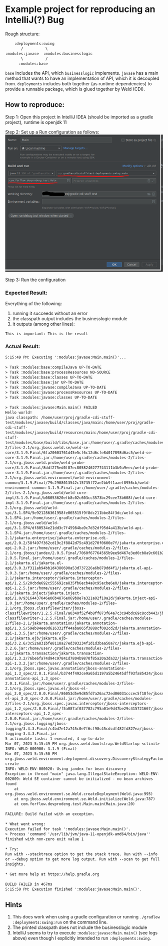 # Example project for reproducing an IntelliJ(?) Bug
Rough structure:
```
    :deployments:swing
       /          \
:modules:javase  :modules:businesslogic
       \          /
      :modules:base
```

`base` includes the API, which `businesslogic` implements. 
`javase` has a main method that wants to have an implementation of API, which it is decoupled from.
`deployments` includes both together (as runtime dependencies) to provide a runnable package, which is glued together by Weld (CDI).



## How to reproduce:
Step 1:
Open this project in IntelliJ IDEA (should be imported as a gradle project),
runtime is openjdk 11


Step 2:
Set up a Run configuration as follows:
![Class is main class, module classpath is deployments:swing:main](runconfig.png)

Step 3:
Run the configuration


### Expected Result:
Everything of the following:
1. running it succeeds without an error
2. the classpath output includes the businesslogic module 
3. it outputs (among other lines):
```
This is important: This is the result
```

### Actual Result:
```
5:15:49 PM: Executing ':modules:javase:Main.main()'...

> Task :modules:base:compileJava UP-TO-DATE
> Task :modules:base:processResources NO-SOURCE
> Task :modules:base:classes UP-TO-DATE
> Task :modules:base:jar UP-TO-DATE
> Task :modules:javase:compileJava UP-TO-DATE
> Task :modules:javase:processResources UP-TO-DATE
> Task :modules:javase:classes UP-TO-DATE

> Task :modules:javase:Main.main() FAILED
Hello world!
java classpath: /home/user/proj/gradle-cdi-stuff-test/modules/javase/build/classes/java/main:/home/user/proj/gradle-cdi-stuff-test/modules/javase/build/resources/main:/home/user/proj/gradle-cdi-stuff-test/modules/base/build/libs/base.jar:/home/user/.gradle/caches/modules-2/files-2.1/org.jboss.weld.se/weld-se-core/3.1.9.Final/6fa20603761d45e5cf6c12d6cfe8d017898d6ac5/weld-se-core-3.1.9.Final.jar:/home/user/.gradle/caches/modules-2/files-2.1/org.jboss.weld.probe/weld-probe-core/3.1.9.Final/8ddf275ed0f87ec8058246277743111b3b9a9eec/weld-probe-core-3.1.9.Final.jar:/home/user/.gradle/caches/modules-2/files-2.1/org.jboss.weld.environment/weld-environment-common/3.1.9.Final/79c2908013542c15735f72ae2bb9f1aaef8956cb/weld-environment-common-3.1.9.Final.jar:/home/user/.gradle/caches/modules-2/files-2.1/org.jboss.weld/weld-core-impl/3.1.9.Final/b08053620efb8c02c603cc3573bc29cee73b608f/weld-core-impl-3.1.9.Final.jar:/home/user/.gradle/caches/modules-2/files-2.1/org.jboss.weld/weld-spi/3.1.SP4/5e921286361958fe065515f9f8dc211bbe84f3dc/weld-spi-3.1.SP4.jar:/home/user/.gradle/caches/modules-2/files-2.1/org.jboss.weld/weld-api/3.1.SP4/df80534e21dd3c7f45984ba9c7d32df95d4a413b/weld-api-3.1.SP4.jar:/home/user/.gradle/caches/modules-2/files-2.1/jakarta.enterprise/jakarta.enterprise.cdi-api/2.0.2/58f497f362cd19c2f8842d75c491d270f0600e7f/jakarta.enterprise.cdi-api-2.0.2.jar:/home/user/.gradle/caches/modules-2/files-2.1/org.jboss/jandex/2.0.5.Final/7060f67764565b9ee9d467e3ed0cb8a9c601b23a/jandex-2.0.5.Final.jar:/home/user/.gradle/caches/modules-2/files-2.1/jakarta.el/jakarta.el-api/3.0.3/f311ab94bb1d4380690a53d737226a6b879dd4f1/jakarta.el-api-3.0.3.jar:/home/user/.gradle/caches/modules-2/files-2.1/jakarta.interceptor/jakarta.interceptor-api/1.2.5/20cbde692c555692ca835fb6ecb4a8c95acbe6e0/jakarta.interceptor-api-1.2.5.jar:/home/user/.gradle/caches/modules-2/files-2.1/jakarta.inject/jakarta.inject-api/1.0/93164437046e06b4876e069b8e7a321a02f10a2d/jakarta.inject-api-1.0.jar:/home/user/.gradle/caches/modules-2/files-2.1/org.jboss.classfilewriter/jboss-classfilewriter/1.2.5.Final/a0340f52f4b8ff873f64a7c3c94bdc69c8ccb443/jboss-classfilewriter-1.2.5.Final.jar:/home/user/.gradle/caches/modules-2/files-2.1/jakarta.annotation/jakarta.annotation-api/1.3.5/59eb84ee0d616332ff44aba065f3888cf002cd2d/jakarta.annotation-api-1.3.5.jar:/home/user/.gradle/caches/modules-2/files-2.1/jakarta.ejb/jakarta.ejb-api/3.2.6/3c52a831bfe8118a27ed393234f1d1d3baa50a7c/jakarta.ejb-api-3.2.6.jar:/home/user/.gradle/caches/modules-2/files-2.1/jakarta.transaction/jakarta.transaction-api/1.3.2/76be6fa74d94c97841d7804b9870f85a20a3da32/jakarta.transaction-api-1.3.2.jar:/home/user/.gradle/caches/modules-2/files-2.1/org.jboss.spec.javax.annotation/jboss-annotations-api_1.3_spec/2.0.1.Final/b3744f492ce9a65d1197a5b24645dff93fa85424/jboss-annotations-api_1.3_spec-2.0.1.Final.jar:/home/user/.gradle/caches/modules-2/files-2.1/org.jboss.spec.javax.el/jboss-el-api_3.0_spec/2.0.0.Final/86053d5e9d85fd7a26ac72ed06031cccec5f18fe/jboss-el-api_3.0_spec-2.0.0.Final.jar:/home/user/.gradle/caches/modules-2/files-2.1/org.jboss.spec.javax.interceptor/jboss-interceptors-api_1.2_spec/2.0.0.Final/f5a087af037782c795a01e9d47be29c415721667/jboss-interceptors-api_1.2_spec-2.0.0.Final.jar:/home/user/.gradle/caches/modules-2/files-2.1/org.jboss.logging/jboss-logging/3.4.3.Final/c4bd7e12a745c0e7f6cf98c45cdcdf482fd827ea/jboss-logging-3.4.3.Final.jar
5 actionable tasks: 1 executed, 4 up-to-date
Mar 07, 2023 5:15:49 PM org.jboss.weld.bootstrap.WeldStartup <clinit>
INFO: WELD-000900: 3.1.9 (Final)
Mar 07, 2023 5:15:50 PM org.jboss.weld.environment.deployment.discovery.DiscoveryStrategyFactory create
INFO: WELD-ENV-000020: Using jandex for bean discovery
Exception in thread "main" java.lang.IllegalStateException: WELD-ENV-002009: Weld SE container cannot be initialized - no bean archives found
	at org.jboss.weld.environment.se.Weld.createDeployment(Weld.java:995)
	at org.jboss.weld.environment.se.Weld.initialize(Weld.java:787)
	at com.forflow.devprodeng.test.Main.main(Main.java:20)

FAILURE: Build failed with an exception.

* What went wrong:
Execution failed for task ':modules:javase:Main.main()'.
> Process 'command '/usr/lib/jvm/java-11-openjdk-amd64/bin/java'' finished with non-zero exit value 1

* Try:
Run with --stacktrace option to get the stack trace. Run with --info or --debug option to get more log output. Run with --scan to get full insights.

* Get more help at https://help.gradle.org

BUILD FAILED in 467ms
5:15:50 PM: Execution finished ':modules:javase:Main.main()'.

```

## Hints
1. This does work when using a gradle configuration or running `./gradlew :deployments:swing:run` on the command line.
2. The printed classpath does not include the businesslogic module
3. IntelliJ seems to try to execute `:modules:javase:Main.main()` (see logs above) even though I explicitly intended to run `:deployments:swing`.
